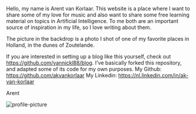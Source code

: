 [//]: # (DATE: 2019-11-01T10:00:00+01:00)

Hello, my name is Arent van Korlaar. This website is a place where I want to share some of my love for music and also want to share some free learning material on topics in Artificial Intelligence. To me both are an important source of inspiration in my life, so I love writing about them. 

The picture in the backdrop is a photo I shot of one of my favorite places in Holland, in the dunes of Zoutelande.

If you are interested in setting up a blog like this yourself, check out https://github.com/yannickl88/blog. 
I've basically forked this repository, and adapted some of its code for my own purposes.
My Github: https://github.com/akvankorlaar
My Linkedin: https://nl.linkedin.com/in/ak-van-korlaar

Arent

![profile-picture](/images/profile-picture.jpg) 
